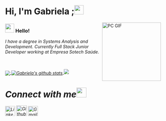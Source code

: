 # Hi, I'm Gabriela ;<img src="https://github.com/TheDudeThatCode/TheDudeThatCode/blob/master/Assets/Mario_Hello_Big.gif" width="30px">


<!-- 
    &nbsp; [![HitCount](http://hits.dwyl.com/TheDudeThatCode/TheDudeThatCode.svg)](http://hits.dwyl.com/TheDudeThatCode/TheDudeThatCode) 
-->

<img align="right" alt="PC GIF" src="https://media.giphy.com/media/4GaHBQh3f4jBEpbQvP/giphy.gif" width="190" />

### <img src="https://github.com/TheDudeThatCode/TheDudeThatCode/blob/master/Assets/Hi.gif" width="29px"> **Hello!** &nbsp;

<p>
  <em>
    I have a degree in Systems Analysis and Development. Currently Full Stack Junior Developer working at Empresa Sotech Saúde.
    
   
</p>

<br>



<br>

<a href="https://github.com/gabriela-marinho">
  <img align="center" src="https://github-readme-stats.vercel.app/api/top-langs/?username=gabriela-marinho&theme=dark&hide_langs_below=1" />
</a>

<a href="https://github.com/gabriela-marinho">
 <img align="center" src="https://github-readme-stats.vercel.app/api?username=gabriela-marinho&show_icons=true&theme=dark&line_height=27" alt="Gabriela's github stats"/>
</a>

<a href="https://github.com/gabriela-marinho/JavaBasico">
 <img align="bootom" src="https://github-readme-stats.vercel.app/api/pin/?username=gabriela-marinho&repo=JavaBasico&theme=dark" />
</a>

<br>
<!--
![Gabriela's github stats](https://github-readme-stats.vercel.app/api?username=gabriela-marinho&show_icons=true&hide_border=true)
-->


# Connect with me<img src="https://github.com/gabriela-marinho/TheDudeThatCode/blob/master/Assets/Handshake.gif" height="32px">



 [<img src="https://github.com/TheDudeThatCode/TheDudeThatCode/blob/master/Assets/Linkedin.svg" alt="Linkedin Logo" width="32">](www.linkedin.com/in/gabrielabpmarinho) 
 [<img src="https://cdn.svgporn.com/logos/github-icon.svg" alt="Github logo" width="34">](https://github.com/gabriela-marinho) 
 [<img src="https://github.com/TheDudeThatCode/TheDudeThatCode/blob/master/Assets/Gmail.svg" alt="Gmail logo" height="32">](mailto:g.barreto.marinho@gmail.com)










